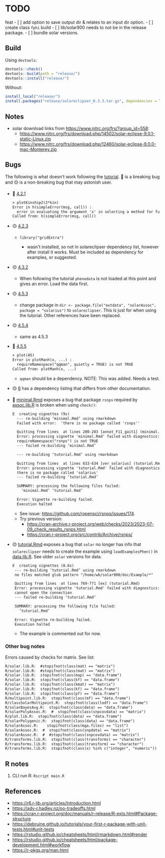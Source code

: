 # TODO

feat
    - [ ] add option to save output dir & relates to an input dir option.
    - [ ] create class `fphi`
build
    - [ ] lib/solar900 needs to not be in the release package.
    - [ ] bundle solar versions.

## Build

Using `devtools`:

```R
devtools::check()
devtools::build(path = "release/")
devtools::install("release/")
```

Without:

```R
install_local("release/")
install.packages("release/solareclipser_0.3.3.tar.gz", dependancies = TRUE)
```

## Notes

- solar download links from https://www.nitrc.org/frs/?group_id=558:
  - https://www.nitrc.org/frs/download.php/14502/solar-eclipse-9.0.1-static-Linux.zip
  - https://www.nitrc.org/frs/download.php/12460/solar-eclipse-9.0.0-mac-Monterey.zip

## Bugs

The following is what doesn't work following the [tutorial](https://ugcd.github.io/solarius/vignettes/tutorial.html). 🔴 is a breaking bug and 🟡 is a non-breaking bug that may astonish user.


- 🔴 [4.2.1](https://ugcd.github.io/solarius/vignettes/tutorial.html#plot-kinship-matrix)

    ```txt
    > plotKinship2(2*kin)
    Error in h(simpleError(msg, call)) :
      error in evaluating the argument 'x' in selecting a method for function 'image': object 'kin' not found
    Called from: h(simpleError(msg, call))
    ```

- 🟡 [4.2.3](https://ugcd.github.io/solarius/vignettes/tutorial.html#transform-traits)

    - `library("gridExtra")`

      - wasn't installed, so not in solareclipser dependency list, however after
        install it works. Must be included as dependency for examples, or
        suggested.

- 🟡 [4.3.2](https://ugcd.github.io/solarius/vignettes/tutorial.html#custom-kinship-matrix)

    - When following the tutorial `phenodata` is not loaded at this point and
    gives an error. Load the data first.

- 🟡 [4.5.3](https://ugcd.github.io/solarius/vignettes/tutorial.html#snp-data-by-genocov.files-single-value)

    - change package in `dir <- package.file("extdata", "solarAssoc", package = "solarius")` to `solareclipser`.
      This is just for when using the tutorial. Other references have been
      replaced.

- 🟡 [4.5.4](https://ugcd.github.io/solarius/vignettes/tutorial.html#snp-data-by-genocov.files-many-values)

    - same as 4.5.3

- 🔴 [4.5.5](https://ugcd.github.io/solarius/vignettes/tutorial.html#exploration-of-association-results)

    ```txt
    > plot(A5)
    Error in plotManh(x, ...) :
      requireNamespace("qqman", quietly = TRUE) is not TRUE
    Called from: plotManh(x, ...)
    ```

    - `qqman` should be a dependency. NOTE: This was added. Needs a test.

- 🟡 [6](https://ugcd.github.io/solarius/vignettes/tutorial.html#r-session-info) has
    a dependency listing that differs from other documentation.

- 🔴 [minimal.Rmd](docs/bak/minimal.Rmd) exposes a bug that package `rsnps`
  required by [assoc.lib.R](R/assoc.lib.R) is broken when using `check()`:

    ```txt
    E  creating vignettes (9s)
      --- re-building ‘minimal.Rmd’ using rmarkdown
      Failed with error:  'there is no package called 'rsnps''

      Quitting from lines  at lines 200-203 [annot_F11_gait1] (minimal.Rmd)
      Error: processing vignette 'minimal.Rmd' failed with diagnostics:
      requireNamespace("rsnps") is not TRUE
      --- failed re-building ‘minimal.Rmd’

      --- re-building ‘tutorial.Rmd’ using rmarkdown

      Quitting from lines  at lines 633-634 [ver_solarius] (tutorial.Rmd)
      Error: processing vignette 'tutorial.Rmd' failed with diagnostics:
      there is no package called 'solarius'
      --- failed re-building ‘tutorial.Rmd’

      SUMMARY: processing the following files failed:
        ‘minimal.Rmd’ ‘tutorial.Rmd’

      Error: Vignette re-building failed.
      Execution halted
     ```

     - See issue: <https://github.com/ropensci/rsnps/issues/174>.
     - Try previous version:
        - <https://cran-archive.r-project.org/web/checks/2023/2023-07-09_check_results_rsnps.html>
        - <https://cran.r-project.org/src/contrib/Archive/rsnps/>

- 🟡 [tutorial.Rmd](vignettes/tutorial.Rmd) exposes a bug that `solar` no
  longer has info that `solareclipser` needs to create the example using
  `loadExamplesPhen()` in [data.lib.R](R/data.lib.R). See older `solar` versions
  for data.

  ```txt
  E  creating vignettes (8.6s)
   --- re-building ‘tutorial.Rmd’ using rmarkdown
   no files matched glob pattern "/home/wb/solar900/doc/Example/*"

   Quitting from lines  at lines 769-771 [ex] (tutorial.Rmd)
   Error: processing vignette 'tutorial.Rmd' failed with diagnostics:
   cannot open the connection
   --- failed re-building ‘tutorial.Rmd’

   SUMMARY: processing the following file failed:
     ‘tutorial.Rmd’

   Error: Vignette re-building failed.
   Execution halted
   ```

   - The example is commented out for now.

### Other bug notes

Errors caused by checks for matrix. See list:

```txt
R/solar.lib.R:  #stopifnot(class(mat) == "matrix")
R/solar.lib.R:  #stopifnot(class(mat) == "matrix")
R/solar.lib.R:  stopifnot(class(map) == "data.frame")
R/solar.lib.R:  stopifnot(class(kf) == "data.frame")
R/solar.lib.R:  stopifnot(class(kmat) == "matrix")
R/solar.lib.R:  stopifnot(class(kf) == "data.frame")
R/solar.lib.R:  stopifnot(class(pf) == "data.frame")
R/multipoint.lib.R:  stopifnot(class(mf) == "data.frame")
R/classSolarMultipoint.R:  stopifnot(class(lodf) == "data.frame")
R/solarBayesAvg.R:  stopifnot(class(data) == "data.frame")
R/solarPolyAssoc.R:  #  stopifnot(class(snpcovdata) == "matrix")
R/plot.lib.R:  stopifnot(class(data) == "data.frame")
R/solarPolygenic.R:  stopifnot(class(data) == "data.frame")
R/solarAssoc.R:    stopifnot(class(mga.files) == "list")
R/solarAssoc.R:  #  stopifnot(class(snpdata) == "matrix")
R/solarAssoc.R:  #  #stopifnot(class(snpcovdata) == "matrix")
R/transforms.lib.R:  stopifnot(class(transforms) == "character")
R/transforms.lib.R:  stopifnot(class(transform) == "character")
R/transforms.lib.R:  stopifnot(class(x) %in% c("integer", "numeric"))
```

## R notes

1. CLI run R: `Rscript main.R`


## References

- https://r6.r-lib.org/articles/Introduction.html
- https://adv-r.hadley.nz/oo-tradeoffs.html
- https://cran.r-project.org/doc/manuals/r-release/R-exts.html#Package-structure
- https://debruine.github.io/tutorials/your-first-r-package-with-unit-tests.html#unit-tests
- https://rstudio.github.io/cheatsheets/html/rmarkdown.html#render
- https://rstudio.github.io/cheatsheets/html/package-development.html#workflow
- https://r-pkgs.org/man.html

